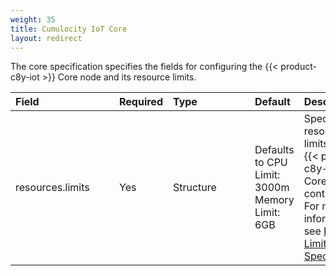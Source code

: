 ```yaml
---
weight: 35
title: Cumulocity IoT Core
layout: redirect
---
```


The core specification specifies the fields for configuring the {{< product-c8y-iot >}} Core node and its resource limits.

|<div style="width:150px">Field</div>|Required|<div style="width:115px">Type</div>|Default|Description|
|:---|:---|:---|:---|:---|
|resources.limits|Yes|Structure|Defaults to CPU Limit: 3000m<br>Memory Limit: 6GB|Specify resource limits for the {{< product-c8y-iot >}} Core container. For more information, see [Resource Limits Specification](/k8-edge/edge-custom-resource-definition/#k8-edge-resources-limits-spec).